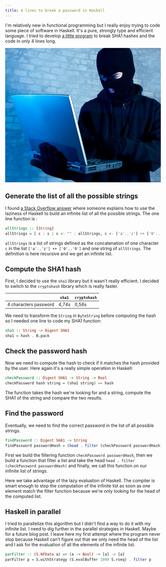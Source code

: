 ```yaml
---
title: 4 lines to break a password in Haskell
---
```


I'm relatively new in functional programming but I really enjoy trying to code some piece of software in Haskell. It's a pure, strongly type and efficient language. I tried to develop [a little program](https://github.com/ThibaudDauce/habreaker) to break SHA1 hashes and the code in only 4 lines long.

<!--more-->

![A random hacker with the crucial black mask and really useful ski gloves to type on a keyboard :-)](/images/hacker.jpg)

## Generate the list of all the possible strings

I found [a Stack Overflow answer](http://stackoverflow.com/questions/9542313/how-to-generate-a-list-of-all-possible-strings-from-shortest-to-longest) where someone explains how to use the laziness of Haskell to build an infinite list of all the possible strings. The one line function is :
```haskell
allStrings :: [String]
allStrings = [ c : s | s <- "" : allStrings, c <- ['a'..'z'] ++ ['0'..'9'] ]
```

`allStrings` is a list of strings defined as the concatenation of one character `c` in the list `['a'..'z'] ++ ['0'..'9']` and one string of `allStrings`. The definition is here recursive and we get an infinite list.

## Compute the SHA1 hash

First, I decided to use the `sha1` library but it wasn't really efficient. I decided to switch to the `cryptohash` library which is really faster.

|                       | `sha1` | `cryptohash` |
|-----------------------|--------|--------------|
| 4 characters password | 4,74s  | 0,56s        |

We need to transform the `String` in `ByteString` before computing the hash so I needed one line to code my SHA1 function:
```haskell
sha1 :: String -> Digest SHA1
sha1 = hash . B.pack
```

## Check the password hash

Now we need to compute the hash to check if it matches the hash provided by the user. Here again it's a really simple operation in Haskell:
```haskell
checkPassword :: Digest SHA1 -> String -> Bool
checkPassword hash string = (sha1 string) == hash
```

The function takes the hash we're looking for and a string, compute the SHA1 of the string and compare the two results.

## Find the password

Eventually, we need to find the correct password in the list of all possible strings.
```haskell
findPassword :: Digest SHA1 -> String
findPassword passwordHash = (head . filter (checkPassword passwordHash)) allStrings
```

First we build the filtering function `checkPassword passwordHash`, then we build a function that filter a list and take the head `head . filter (checkPassword passwordHash)` and finally, we call this function on our infinite list of strings.

Here we take advantage of the lazy evaluation of Haskell. The compiler is smart enough to stop the computation of the infinite list as soon as one element match the filter function because we're only looking for the head of the computed list.

## Haskell in parallel

I tried to parallelize this algorithm but I didn't find a way to do it with my infinite list. I need to dig further in the parallel strategies in Haskell. Maybe for a future blog post. I leave here my first attempt where the program never stop because Haskell can't figure out that we only need the head of the list and I ask for the evaluation of all the elements of the infinite list.
```haskell
parFilter :: (S.NFData a) => (a -> Bool) -> [a] -> [a]
parFilter p = S.withStrategy (S.evalBuffer 1000 S.rseq) . filter p
```

